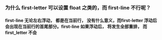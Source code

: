### 为什么 first-letter 可以设置 float 之类的，而 first-line 不行呢？
#### first-line 无论左右浮动， 都是在当前行， 没有什么意义，而first-letter 浮动后会出现在当前行的首尾部分。first-line 如果浮动后， 将发生全部重排， 而first_letter 不会
